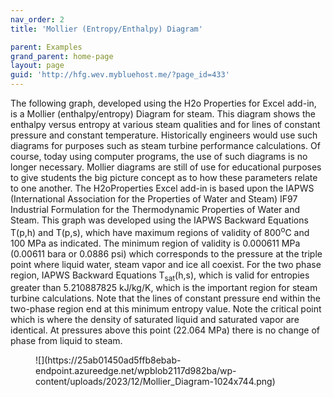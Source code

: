 ```yaml
---
nav_order: 2
title: 'Mollier (Entropy/Enthalpy) Diagram'

parent: Examples
grand_parent: home-page
layout: page
guid: 'http://hfg.wev.mybluehost.me/?page_id=433'
---
```


The following graph, developed using the H2o Properties for Excel add-in, is a Mollier (enthalpy/entropy) Diagram for steam. This diagram shows the enthalpy versus entropy at various steam qualities and for lines of constant pressure and constant temperature. Historically engineers would use such diagrams for purposes such as steam turbine performance calculations. Of course, today using computer programs, the use of such diagrams is no longer necessary. Mollier diagrams are still of use for educational purposes to give students the big picture concept as to how these parameters relate to one another. The H2oProperties Excel add-in is based upon the IAPWS (International Association for the Properties of Water and Steam) IF97 Industrial Formulation for the Thermodynamic Properties of Water and Steam. This graph was developed using the IAPWS Backward Equations T(p,h) and T(p,s), which have maximum regions of validity of 800<sup>o</sup>C and 100 MPa as indicated. The minimum region of validity is 0.000611 MPa (0.00611 bara or 0.0886 psi) which corresponds to the pressure at the triple point where liquid water, steam vapor and ice all coexist. For the two phase region, IAPWS Backward Equations T<sub>sat</sub>(h,s), which is valid for entropies greater than 5.210887825 kJ/kg/K, which is the important region for steam turbine calculations. Note that the lines of constant pressure end within the two-phase region end at this minimum entropy value. Note the critical point which is where the density of saturated liquid and saturated vapor are identical. At pressures above this point (22.064 MPa) there is no change of phase from liquid to steam.

<figure class="wp-block-image size-large">![](https://25ab01450ad5ffb8ebab-endpoint.azureedge.net/wpblob2117d982ba/wp-content/uploads/2023/12/Mollier_Diagram-1024x744.png)</figure>